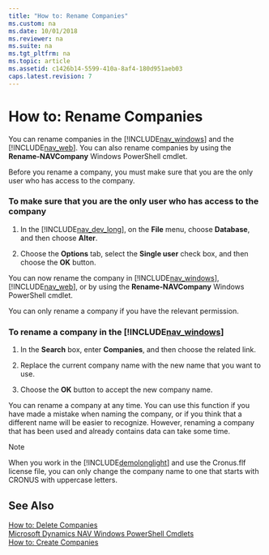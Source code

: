 ```yaml
---
title: "How to: Rename Companies"
ms.custom: na
ms.date: 10/01/2018
ms.reviewer: na
ms.suite: na
ms.tgt_pltfrm: na
ms.topic: article
ms.assetid: c1426b14-5599-410a-8af4-180d951aeb03
caps.latest.revision: 7
---
```

# How to: Rename Companies
You can rename companies in the [!INCLUDE[nav_windows](includes/nav_windows_md.md)] and the [!INCLUDE[nav_web](includes/nav_web_md.md)]. You can also rename companies by using the **Rename-NAVCompany** Windows PowerShell cmdlet.  

 Before you rename a company, you must make sure that you are the only user who has access to the company.  

### To make sure that you are the only user who has access to the company  

1.  In the [!INCLUDE[nav_dev_long](includes/nav_dev_long_md.md)], on the **File** menu, choose **Database**, and then choose **Alter**.  

2.  Choose the **Options** tab, select the **Single user** check box, and then choose the **OK** button.  

 You can now rename the company in [!INCLUDE[nav_windows](includes/nav_windows_md.md)], [!INCLUDE[nav_web](includes/nav_web_md.md)], or by using the **Rename-NAVCompany** Windows PowerShell cmdlet.  

 You can only rename a company if you have the relevant permission.  

### To rename a company in the [!INCLUDE[nav_windows](includes/nav_windows_md.md)]  

1.  In the **Search** box, enter **Companies**, and then choose the related link.  

2.  Replace the current company name with the new name that you want to use.  

3.  Choose the **OK** button to accept the new company name.  

 You can rename a company at any time. You can use this function if you have made a mistake when naming the company, or if you think that a different name will be easier to recognize. However, renaming a company that has been used and already contains data can take some time.  

> [!NOTE]  
>  When you work in the [!INCLUDE[demolonglight](includes/demolonglight_md.md)] and use the Cronus.flf license file, you can only change the company name to one that starts with CRONUS with uppercase letters.  

## See Also  
 [How to: Delete Companies](How-to--Delete-Companies.md)   
 [Microsoft Dynamics NAV Windows PowerShell Cmdlets](Microsoft-Dynamics-NAV-Windows-PowerShell-Cmdlets.md)   
 [How to: Create Companies](How-to--Create-Companies.md)
